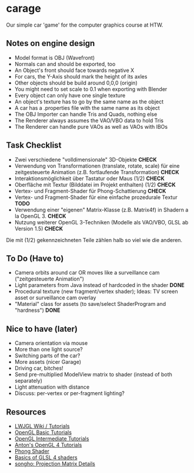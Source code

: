 carage
======

Our simple car 'game' for the computer graphics course at HTW.


Notes on engine design
----------------------

- Model format is OBJ (Wavefront)
- Normals can and should be exported, too
- An Object's front should face towards negative X
- For cars, the Y-Axis should mark the height of its axles
- Other objects should be build around 0,0,0 (origin)
- You might need to set scale to 0.1 when exporting with Blender
- Every object can only have one single texture
- An object's texture has to go by the same name as the object
- A car has a .properties file with the same name as its object
- The OBJ Importer can handle Tris and Quads, nothing else
- The Renderer always assumes the VAO/VBO data to hold Tris
- The Renderer can handle pure VAOs as well as VAOs with IBOs


Task Checklist
--------------
- Zwei verschiedene "volldimensionale" 3D-Objekte **CHECK**
- Verwendung von Transformationen (translate, rotate, scale) für eine zeitgesteuerte Animation (z.B. fortlaufende Transformation) **CHECK**
- Interaktionsmöglichkeit über Tastatur oder Maus (1/2) **CHECK**
- Oberfläche mit Textur (Bilddatei im Projekt enthalten) (1/2) **CHECK**
- Vertex- und Fragment-Shader für Phong-Schattierung **CHECK**
- Vertex- und Fragment-Shader für eine einfache prozedurale Textur **TODO**
- Verwendung einer "eigenen" Matrix-Klasse (z.B. Matrix4f) in Shadern a la OpenGL 3. **CHECK**
- Nutzung weiterer OpenGL 3-Techniken (Modelle als VAO/VBO, GLSL ab Version 1.5) **CHECK**

Die mit (1/2) gekennzeichneten Teile zählen halb so viel wie die anderen.


To Do (Have to)
---------------
- Camera orbits around car OR moves like a surveillance cam ("zeitgesteuerte Animation")
- Light parameters from Java instead of hardcoded in the shader **DONE**
- Procedural texture (new fragment/vertex shader); Ideas: TV screen asset or surveillance cam overlay
- "Material" class for assets (to save/select ShaderProgram and "hardness") **DONE**

Nice to have (later)
--------------------
- Camera orientation via mouse
- More than one light source?
- Switching parts of the car?
- More assets (nicer Garage)
- Driving car, bitches!
- Send pre-multiplied ModelView matrix to shader (instead of both separately)
- Light attenuation with distance
- Discuss: per-vertex or per-fragment lighting?

Resources
---------

- [LWJGL Wiki / Tutorials](http://wiki.lwjgl.org/wiki/Main_Page)
- [OpenGL Basic Tutorials](http://www.opengl-tutorial.org/beginners-tutorials/)
- [OpenGL Intermediate Tutorials](http://www.opengl-tutorial.org/intermediate-tutorials/)
- [Anton's OpenGL 4 Tutorials](http://antongerdelan.net/opengl/)
- [Phong Shader](https://www.opengl.org/sdk/docs/tutorials/ClockworkCoders/lighting.php)
- [Basics of GLSL 4 shaders](http://www.gamedev.net/page/resources/_/technical/opengl/the-basics-of-glsl-40-shaders-r2861)
- [songho: Projection Matrix Details](http://www.songho.ca/opengl/gl_projectionmatrix.html)

